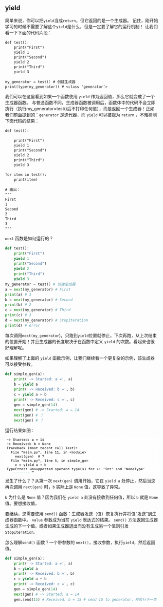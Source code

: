 ## yield

简单来说，你可以把`yield`当成`return`，但它返回的是一个生成器。 记住，刚开始学习的时候不需要了解这个`yield`是什么，但是一定要了解它的运行机制！ 让我们看一下下面的代码片段：

```
def test():
    print("First")
    yield 1
    print("Second")
    yield 2
    print("Third")
    yield 3

my_generator = test() # 创建生成器
print(type(my_generator)) # <class 'generator'>
```

我们可以在这里看到如果一个函数使用 `yield` 作为返回值，那么它就变成了一个生成器函数。 与普通函数不同，生成器函数被调用后，函数体中的代码不会立即执行（执行my_generator=test()后不打印任何值），而是返回一个生成器！正如我们前面提到的：`generator` 是迭代器，而 `yield` 可以被视为 `return` ，不难猜测下面代码的结果：

```
def test():

    print("First")
    yield 1
    print("Second")
    yield 2
    print("Third")
    yield 3

for item in test():
    print(item)
    
# 输出：
"""
First
1
Second
2
Third
3
"""
```

`next` 函数是如何运行的？


```python
def test():
    print("First")
    yield 1
    print("Second")
    yield 2
    print("Third")
    yield 3
my_generator = test() # 创建生成器
a = next(my_generator) # First
print(a) # 1
b = next(my_generator) # Second
print(b) # 2
c = next(my_generator) # Third
print(c) # 3
d = next(my_generator) # StopIteration
print(d) # error
```

每次调用`next(my_generator`)，只跑到`yield`位置就停止，下次再跑，从上次结束的位置开始！并且生成器的长度取决于在函数中定义 `yield` 的次数。看起来也很好理解呢。

如果理解了上面的 `yield` 函数示例，让我们继续看一个更复杂的示例，该生成器可以接受参数。

```python
def simple_gen(a):
    print('-> Started: a =', a)
    b = yield a
    print('-> Received: b =', b)
    c = yield a + b
    print('-> Received: c =', c)
    gen = simple_gen(14)
    next(gen) # -> Started: a = 14
    next(gen) # ？
    next(gen) # ？
```

运行结果如图：

<img src="../images/6e9426e3-f431-4f4e-bae2-13b56c849f70.png"/>

发生了什么？？从第一次 `next(gen)` 调用开始，它在 `yield a` 处停止，然后当您再次调用 `next(gen)` 时，`b` 实际上是 `None` 值，这导致了异常。

`b` 为什么是 `None` 值？因为我们在 `yield a` 处没有接收到任何值，所以 `b` 就是 `None` 值。要想接收值，

要继续，您需要使用 `send()` 函数：生成器发送（值）恢复执行并将值“发送”到生成器函数中。 `value` 参数成为当前 `yield` 表达式的结果。 `send()` 方法返回生成器生成的下一个值，或者如果生成器退出而没有生成另一个值则引发 `StopIteration`。

怎么理解`send()` 函数？一个带参数的 `next()`，接收参数，执行`yield`，然后返回值。

```python
def simple_gen(a):
    print('-> Started: a =', a)
    b = yield a
    print('-> Received: b =', b)
    c = yield a + b
    print('-> Received: c =', c)
    gen = simple_gen(14)
    next(gen) # -> Started: a = 14
    gen.send(15) # Received: b = 15 # send 15 to generator，并执行下一步 send包含next的yield
```
